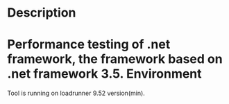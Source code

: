 Description
===========
Performance testing of .net framework, the framework based on .net framework 3.5.
Environment 
===========
Tool is running on loadrunner 9.52 version(min).
